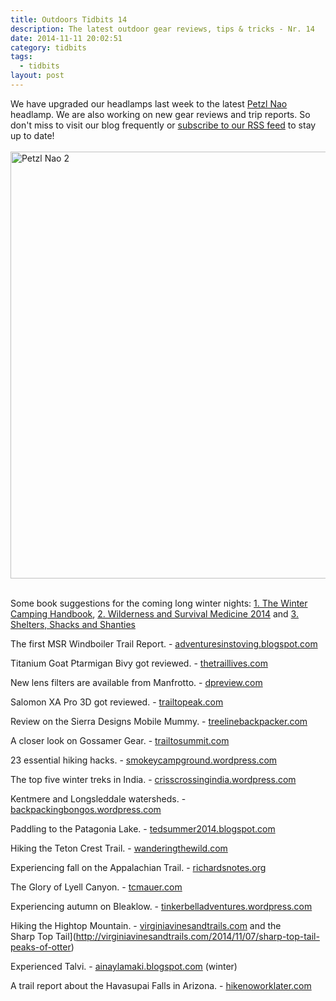 ```yaml
---
title: Outdoors Tidbits 14
description: The latest outdoor gear reviews, tips & tricks - Nr. 14
date: 2014-11-11 20:02:51
category: tidbits
tags: 
  - tidbits
layout: post
---
```

We have upgraded our headlamps last week to the latest [Petzl Nao](http://bit.ly/1ztgxkb) headlamp. We are also working on new gear reviews and trip reports. So don't miss to visit our blog frequently or <a href="http://hikeventures.com/atom.xml">subscribe to our RSS feed</a> to stay up to date!<br><br>
<a href="https://www.flickr.com/photos/90204224@N07/15581097668"><img src="https://c1.staticflickr.com/9/8270/15581097668_e4633233a6_b.jpg" width="1024" height="683" alt="Petzl Nao 2"></a><!--more--><br><br>

Some book suggestions for the coming long winter nights: [1. The Winter Camping Handbook](http://amzn.to/10VL2Q5), [2. Wilderness and Survival Medicine 2014](http://amzn.to/1zhA1o7) and [3. Shelters, Shacks and Shanties](http://amzn.to/1xuOnSK)

The first MSR Windboiler Trail Report. - [adventuresinstoving.blogspot.com](http://adventuresinstoving.blogspot.com/2014/11/the-msr-windboiler-trail-report-1.html)

Titanium Goat Ptarmigan Bivy got reviewed. - [thetraillives.com](http://thetraillives.com/2014/11/07/gear-review-titanium-goat-ptarmigan-bivy)

New lens filters are available from Manfrotto. - [dpreview.com](http://www.dpreview.com/articles/4317887124/manfrotto-introduces-new-lens-filter-lineup)

Salomon XA Pro 3D got reviewed. - [trailtopeak.com](http://trailtopeak.com/2014/11/05/gear-review-salomon-xa-pro-3d-mileage-update-wear-report)

Review on the Sierra Designs Mobile Mummy. - [treelinebackpacker.com](http://treelinebackpacker.com/2014/11/09/sierra-designs-mobile-mummy-review)

A closer look on Gossamer Gear. - [trailtosummit.com](http://trailtosummit.com/a-closer-look-gossamer-gear/)

23 essential hiking hacks. - [smokeycampground.wordpress.com](http://smokeycampground.wordpress.com/2014/11/07/23-simple-and-essential-hiking-hacks)

The top five winter treks in India. - [crisscrossingindia.wordpress.com](http://crisscrossingindia.wordpress.com/2014/11/09/top-5-winter-treks-in-india)

Kentmere and Longsleddale watersheds. - [backpackingbongos.wordpress.com](http://backpackingbongos.wordpress.com/2014/11/09/backpacking-the-kentmere-and-longsleddale-watersheds/)

Paddling to the Patagonia Lake. - [tedsummer2014.blogspot.com](http://tedsummer2014.blogspot.com/2014/10/paddling-patagonia-lake.html)

Hiking the Teton Crest Trail. - [wanderingthewild.com](http://wanderingthewild.com/2014/11/08/teton-crest-trail-day-1)

Experiencing fall on the Appalachian Trail. - [richardsnotes.org](http://richardsnotes.org/2014/11/08/fall-on-the-appalachian-trail)

The Glory of Lyell Canyon. - [tcmauer.com](http://tcmauer.com/2014/08/09/the-glory-of-lyell-canyon)

Experiencing autumn on Bleaklow. - [tinkerbelladventures.wordpress.com](http://tinkerbelladventures.wordpress.com/2014/11/07/autumn-on-bleaklow)

Hiking the Hightop Mountain. - [virginiavinesandtrails.com](http://virginiavinesandtrails.com/2014/11/07/hightop-mountain-hike) and the Sharp Top Tail](http://virginiavinesandtrails.com/2014/11/07/sharp-top-tail-peaks-of-otter)

Experienced Talvi. - [ainaylamaki.blogspot.com](http://ainaylamaki.blogspot.com/2014/11/talvi.html) (winter)

A trail report about the Havasupai Falls in Arizona. - [hikenoworklater.com](http://hikenoworklater.com/2014/11/08/trail-report-havasupai-falls-arizona)

